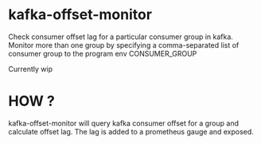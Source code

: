 # kafka-offset-monitor
Check consumer offset lag for a particular consumer group in kafka. Monitor more than one group by specifying a comma-separated list of consumer group to the program env CONSUMER_GROUP 

Currently wip 

# HOW ? 

kafka-offset-monitor will query kafka consumer offset for a group and calculate offset lag. The lag is added to a prometheus gauge and exposed. 
